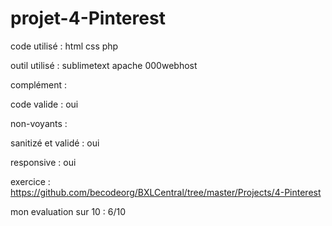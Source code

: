# projet-4-Pinterest

code utilisé : html css php

outil utilisé : sublimetext apache 000webhost

complément : 

code valide : oui

non-voyants : 

sanitizé et validé : oui

responsive : oui

exercice : https://github.com/becodeorg/BXLCentral/tree/master/Projects/4-Pinterest

mon evaluation sur 10 : 6/10
